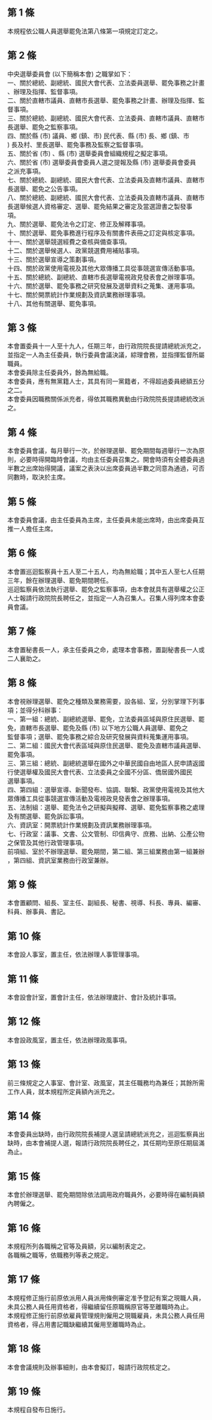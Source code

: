 第 1 條
-------
本規程依公職人員選舉罷免法第八條第一項規定訂定之。

第 2 條
-------
中央選舉委員會 (以下簡稱本會) 之職掌如下：  
一、關於總統、副總統、國民大會代表、立法委員選舉、罷免事務之計畫  
    、辦理及指揮、監督事項。  
二、關於直轄市議員、直轄市長選舉、罷免事務之計畫、辦理及指揮、監  
    督事項。  
三、關於總統、副總統、國民大會代表、立法委員、直轄市議員、直轄市  
    長選舉、罷免之監察事項。  
四、關於縣 (市) 議員、鄉 (鎮、市) 民代表、縣 (市) 長、鄉 (鎮、市  
    ) 長及村、里長選舉、罷免事務及監察之監督事項。  
五、關於省 (市) 、縣 (市) 選舉委員會組織規程之擬定事項。  
六、關於省 (市) 選舉委員會委員人選之提報及縣 (市) 選舉委員會委員  
    之派充事項。  
七、關於總統、副總統、國民大會代表、立法委員及直轄市議員、直轄市  
    長選舉、罷免之公告事項。  
八、關於總統、副總統、國民大會代表、立法委員及直轄市議員、直轄市  
    長選舉候選人資格審定、選舉、罷免結果之審定及當選證書之製發事  
    項。  
九、關於選舉、罷免法令之訂定、修正及解釋事項。  
十、關於選舉、罷免事務進行程序及有關書件表冊之訂定與核定事項。  
十一、關於選舉競選經費之查核與備查事項。  
十二、關於選舉候選人、政黨競選費用補貼事項。  
十三、關於選舉宣導之策劃事項。  
十四、關於政黨使用電視及其他大眾傳播工具從事競選宣傳活動事項。  
十五、關於總統、副總統、直轄市長選舉電視政見發表會之辦理事項。  
十六、關於選舉、罷免事務之研究發展及選舉資料之蒐集、運用事項。  
十七、關於開票統計作業規劃及資訊業務辦理事項。  
十八、其他有關選舉、罷免事項。

第 3 條
-------
本會置委員十一人至十九人，任期三年，由行政院院長提請總統派充之，  
並指定一人為主任委員，執行委員會議決議，綜理會務，並指揮監督所屬  
職員。  
本會委員除主任委員外，餘為無給職。  
本會委員，應有無黨籍人士，其具有同一黨籍者，不得超過委員總額五分  
之二。  
本會委員因職務關係派充者，得依其職務異動由行政院院長提請總統改派  
之。

第 4 條
-------
本會委員會議，每月舉行一次，於辦理選舉、罷免期間每週舉行一次為原  
則，必要時得開臨時會議，均由主任委員召集之。開會時須有全體委員過  
半數之出席始得開議，議案之表決以出席委員過半數之同意為通過，可否  
同數時，取決於主席。

第 5 條
-------
本會委員會議，由主任委員為主席，主任委員未能出席時，由出席委員互  
推一人擔任主席。

第 6 條
-------
本會置巡迴監察員十五人至二十五人，均為無給職；其中五人至七人任期  
三年，餘在辦理選舉、罷免期間聘任。  
巡迴監察員依法執行選舉、罷免之監察事項，由本會就具有選舉權之公正  
人士報請行政院院長聘任之，並指定一人為召集人。召集人得列席本會委  
員會議。

第 7 條
-------
本會置秘書長一人，承主任委員之命，處理本會事務，置副秘書長一人或  
二人襄助之。

第 8 條
-------
本會視辦理選舉、罷免之種類及業務需要，設各組、室，分別掌理下列事  
項；並得分科辦事：  
一、第一組：總統、副總統選舉、罷免，立法委員區域與原住民選舉、罷  
    免，直轄市長選舉、罷免及縣 (市) 以下地方公職人員選舉、罷免之  
    監督事項；選舉、罷免事務之綜合及研究發展與資料蒐集運用事項。  
二、第二組：國民大會代表區域與原住民選舉、罷免及直轄市議員選舉、  
    罷免事項。  
三、第三組：總統、副總統選舉在國外之中華民國自由地區人民申請返國  
    行使選舉權及國民大會代表、立法委員之全國不分區、僑居國外國民  
    選舉事項。  
四、第四組：選舉宣導、新聞發布、協調、聯繫、政黨使用電視及其他大  
    眾傳播工具從事競選宣傳活動及電視政見發表會之辦理事項。  
五、法制組：選舉、罷免法令之研擬與擬釋、選舉、罷免監察事務之處理  
    及有關選舉、罷免訴訟事項。  
六、資訊室：開票統計作業規劃及資訊業務辦理事項。  
七、行政室：議事、文書、公文管制、印信典守、庶務、出納、公產公物  
    之保管及其他行政管理事項。  
前項組、室於不辦理選舉、罷免期間，第二組、第三組業務由第一組兼辦  
，第四組、資訊室業務由行政室兼辦。

第 9 條
-------
本會置顧問、組長、室主任、副組長、秘書、視導、科長、專員、編審、  
科員、辦事員、書記。

第 10 條
--------
本會設人事室，置主任，依法辦理人事管理事項。

第 11 條
--------
本會設會計室，置會計主任，依法辦理歲計、會計及統計事項。

第 12 條
--------
本會設政風室，置主任，依法辦理政風事項。

第 13 條
--------
前三條規定之人事室、會計室、政風室，其主任職務均為兼任；其餘所需  
工作人員，就本規程所定員額內派充之。

第 14 條
--------
本會委員出缺時，由行政院院長補提人選呈請總統派充之，巡迴監察員出  
缺時，由本會補提人選，報請行政院院長聘任之，其任期均至原任期屆滿  
為止。

第 15 條
--------
本會於辦理選舉、罷免期間除依法調用政府職員外，必要時得在編制員額  
內聘僱之。

第 16 條
--------
本規程所列各職稱之官等及員額，另以編制表定之。  
各職稱之職等，依職務列等表之規定。

第 17 條
--------
本規程修正施行前原依派用人員派用條例審定准予登記有案之現職人員，  
未具公務人員任用資格者，得繼續留任原職稱原官等至離職時為止。  
本規程修正施行前原依雇員管理規則僱用之現職雇員，未具公務人員任用  
資格者，得占用書記職缺繼續其僱用至離職時為止。

第 18 條
--------
本會會議規則及辦事細則，由本會擬訂，報請行政院核定之。

第 19 條
--------
本規程自發布日施行。

